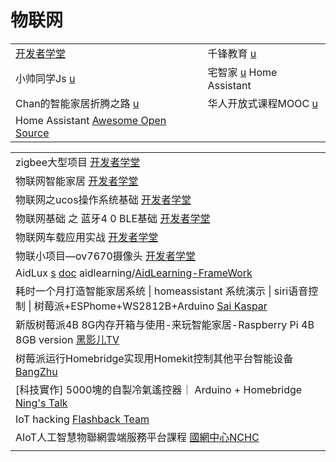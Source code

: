# 物联网

|                                                                                                                  |                                                                                                                          |
| ---------------------------------------------------------------------------------------------------------------- | ------------------------------------------------------------------------------------------------------------------------ |
| [开发者学堂](https://www.youtube.com/channel/UCJoP94QqAM59-sgEcBCo0qQ/playlists)                                      | 千锋教育 [u](https://www.youtube.com/channel/UCtlYTdQCuSRP7W5r2aOMvQw)                                                       |
| 小帅同学Js [u](https://www.youtube.com/channel/UCYOPGlIOwGdmL-IBuCZLu9A)                                             | 宅智家 [u](https://www.youtube.com/c/%E5%AE%85%E6%99%BA%E5%AE%B6) Home Assistant                                            |
| Chan的智能家居折腾之路 [u](https://www.youtube.com/@Chan.Y/videos)                                                        | 华人开放式课程MOOC [u](https://www.youtube.com/c/%E5%8D%8E%E4%BA%BA%E5%BC%80%E6%94%BE%E5%BC%8F%E8%AF%BE%E7%A8%8BMOOC/playlists) |
| Home Assistant [Awesome Open Source](https://www.youtube.com/playlist?list=PLjLkaXQ35321UKMrpRp81\_w2Hc\_tcnshj) |                                                                                                                          |

|                                                                                                                                                                     |
| ------------------------------------------------------------------------------------------------------------------------------------------------------------------- |
| zigbee大型项目 [开发者学堂](https://www.youtube.com/playlist?list=PLGmd9-PCMLhbc6VQgLwQKskXLea7dAPOg)                                                                        |
| 物联网智能家居 [开发者学堂](https://www.youtube.com/playlist?list=PLGmd9-PCMLhY0NhhA3s\_FyDgu9\_y4xZfC)                                                                         |
| 物联网之ucos操作系统基础 [开发者学堂](https://www.youtube.com/playlist?list=PLGmd9-PCMLhZmre-N9UqR47hfZx\_0kZhM)                                                                   |
| 物联网基础 之 蓝牙4 0 BLE基础 [开发者学堂](https://www.youtube.com/playlist?list=PLGmd9-PCMLhZDWvuHKxqTgMaTQ0vdxnbG)                                                               |
| 物联网车载应用实战 [开发者学堂](https://www.youtube.com/playlist?list=PLGmd9-PCMLhYgvS0VT2WAsLrBvZiVg8wj)                                                                         |
| 物联小项目—ov7670摄像头 [开发者学堂](https://www.youtube.com/playlist?list=PLGmd9-PCMLhb61QaGimPKtNTdq0XxyFtn)                                                                   |
| AidLux [s](http://www.aidlearning.net/) [doc](https://docs.aidlux.com/)   aidlearning/[AidLearning-FrameWork](https://github.com/aidlearning/AidLearning-FrameWork) |
| 耗时一个月打造智能家居系统 \| homeassistant 系统演示 \| siri语音控制 \| 树莓派+ESPhome+WS2812B+Arduino [Sai Kaspar](https://www.youtube.com/watch?v=gETAr5Nay0Q)                            |
| 新版树莓派4B 8G内存开箱与使用-来玩智能家居-Raspberry Pi 4B 8GB version [黑影儿TV](https://www.youtube.com/watch?v=L7Cq5irKGco)                                                           |
| 树莓派运行Homebridge实现用Homekit控制其他平台智能设备 [BangZhu](https://www.youtube.com/watch?v=7y7KEi3wD8w)                                                                          |
| \[科技實作] 5000塊的自製冷氣遙控器｜ Arduino + Homebridge [Ning's Talk](https://www.youtube.com/watch?v=RJMFaNfvIY4)                                                              |
| IoT hacking [Flashback Team](https://www.youtube.com/playlist?list=PLfi5XR5jA2Hofpdf0i9docq9ZkP1ihenL)                                                              |
| AIoT人工智慧物聯網雲端服務平台課程 [國網中心NCHC](https://www.youtube.com/playlist?list=PLAyHZCbbwlUFo9e1ppHT5JY85AUPMImtE)                                                            |
|                                                                                                                                                                     |
